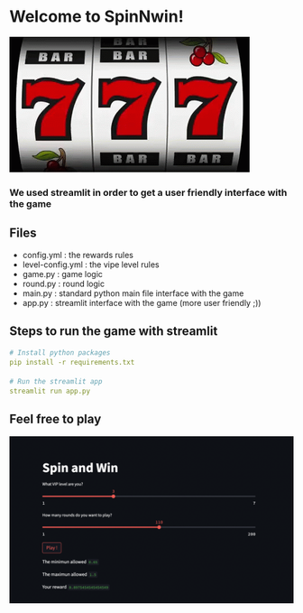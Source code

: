 # Welcome to SpinNwin!

![spin](images/jackpot-slot.gif)

### We used streamlit in order to get a user friendly interface with the game

## Files
- config.yml : the rewards rules
- level-config.yml : the vipe level rules
- game.py : game logic
- round.py : round logic
- main.py : standard python main file interface with the game
- app.py : streamlit interface with the game (more user friendly ;))

## Steps to run the game with streamlit

```yaml
# Install python packages
pip install -r requirements.txt

# Run the streamlit app
streamlit run app.py
```

## Feel free to play

![screenshot](images/screenshot.png)
